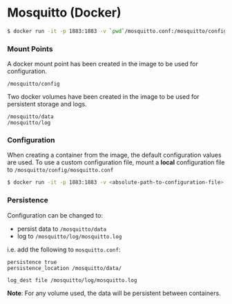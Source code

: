 # Mosquitto (Docker)

```sh
$ docker run -it -p 1883:1883 -v `pwd`/mosquitto.conf:/mosquitto/config/mosquitto.conf eclipse-mosquitto:1.5
```


### Mount Points

A docker mount point has been created in the image to be used for configuration.
```
/mosquitto/config
```

Two docker volumes have been created in the image to be used for persistent storage and logs.
```
/mosquitto/data
/mosquitto/log
```


### Configuration

When creating a container from the image, the default configuration values are used.
To use a custom configuration file, mount a **local** configuration file to `/mosquitto/config/mosquitto.conf`
```sh
$ docker run -it -p 1883:1883 -v <absolute-path-to-configuration-file>:/mosquitto/config/mosquitto.conf nilhcem/mosquitto
```

### Persistence

Configuration can be changed to:

* persist data to `/mosquitto/data`
* log to `/mosquitto/log/mosquitto.log`

i.e. add the following to `mosquitto.conf`:
```
persistence true
persistence_location /mosquitto/data/

log_dest file /mosquitto/log/mosquitto.log
```

**Note**: For any volume used, the data will be persistent between containers.
